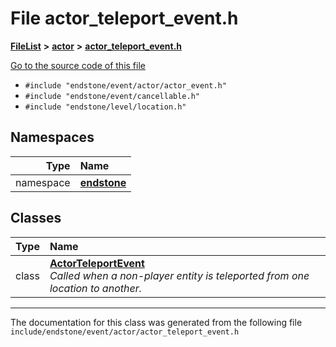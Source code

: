 

# File actor\_teleport\_event.h



[**FileList**](files.md) **>** [**actor**](dir_621c26b5fd4198aba66e7e31570ce44a.md) **>** [**actor\_teleport\_event.h**](actor__teleport__event_8h.md)

[Go to the source code of this file](actor__teleport__event_8h_source.md)



* `#include "endstone/event/actor/actor_event.h"`
* `#include "endstone/event/cancellable.h"`
* `#include "endstone/level/location.h"`













## Namespaces

| Type | Name |
| ---: | :--- |
| namespace | [**endstone**](namespaceendstone.md) <br> |


## Classes

| Type | Name |
| ---: | :--- |
| class | [**ActorTeleportEvent**](classendstone_1_1ActorTeleportEvent.md) <br>_Called when a non-player entity is teleported from one location to another._  |



















































------------------------------
The documentation for this class was generated from the following file `include/endstone/event/actor/actor_teleport_event.h`

